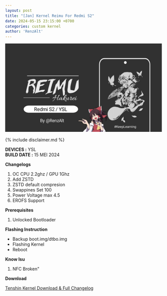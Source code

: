 ```yaml
---
layout: post
title: "[Jan] Kernel Reimu For Redmi S2"
date: 2024-05-15 23:15:00 +0700
categories: custom kernel
author: 'RenzAlt'
---
```

![Tenshin Banner](/assets/images/banner/reimu.jpg)

{% include disclaimer.md %}

**DEVICES :** YSL<br>
**BUILD DATE :** 15 MEI 2024<br>

**Changelogs**
<ol>
    <li>OC CPU 2.2ghz / GPU 1Ghz</li>
    <li>Add ZSTD</li>
    <li>ZSTD default compresion</li>
    <li>Swappines Set 100</li>
    <li>Power Voltage max 4.5</li>
    <li>EROFS Support</li>
</ol>

**Prerequisites**
<ol>
    <li>Unlocked Bootloader</li>
</ol>

**Flashing Instruction**
<ul>
    <li>Backup boot.img/dtbo.img</li>
    <li>Flashing Kernel</li>
    <li>Reboot</li>
</ul>

**Know Isu**
<ol>
    <li>NFC Broken"</li>
</ol>

**Download**

[Tenshin Kernel Download & Full Changelog](https://github.com/Renzprjkt/Kernel_Archive/releases)




